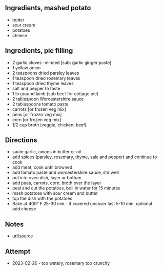 ## Ingredients, mashed potato
* butter
* sour cream
* potatoes
* cheese

## Ingredients, pie filling
* 2 garlic cloves -minced [sub: garlic ginger paste]
* 1 yellow onion
* 2 teaspoons dried parsley leaves
* 1 teaspoon dried rosemary leaves
* 1 teaspoon dried thyme leaves
* salt and pepper to taste
* 1 lb ground lamb (sub beef for cottage pie)
* 2 tablespoon Worcestershire sauce
* 2 tablespoons tomato paste
* carrots [or frozen veg mix]
* peas [or frozen veg mix]
* corn [or frozen veg mix]
* 1/2 cup broth (veggie, chicken, beef)

## Directions
* saute garlic, onions in butter or oil
* add spices (parsley, rosemary, thyme, sale and pepper) and continue to cook
* add meat, cook until browned
* add tomato paste and worcestershire sauce, stir well
* put into oven dish, layer or bottom
* add peas, carrots, corn, broth over the layer
* peel and cut the potatoes, boil in water for 15 minutes
* mash potatoes with sour cream and butter
* top the dish with the potatoes
* Bake at 400° F 25-30 min - if covered uncover last 5-10 min, optional add cheese

## Notes
* url/source

## Attempt
* 2023-02-20 - too watery, rosemary too crunchy
